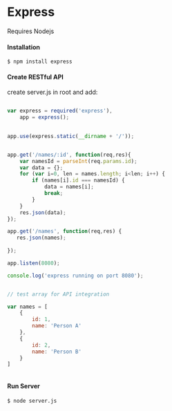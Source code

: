 Express
=======

Requires Nodejs

#### Installation 

    $ npm install express 


#### Create RESTful API

create server.js in root and add:

```javascript

var express = required('express'),
    app = express();
    

app.use(express.static(__dirname + '/'));


app.get('/names/:id', function(req,res){
    var namesId = parseInt(req.params.id);
    var data = {};
    for (var i=0, len = names.length; i<len; i++) {
        if (names[i].id === namesId) {
            data = names[i];
            break;
        }
    }
    res.json(data);
});

app.get('/names', function(req,res) {
   res.json(names); 
    
});

app.listen(8080);

console.log('express running on port 8080');


// test array for API integration

var names = [
    {
        id: 1,
        name: 'Person A'
    },
    {
        id: 2,
        name: 'Person B'
    }
]



```


#### Run Server

    $ node server.js